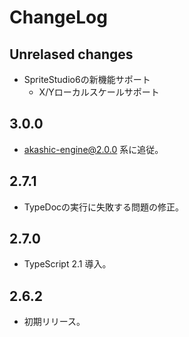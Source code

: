 # ChangeLog

## Unrelased changes

* SpriteStudio6の新機能サポート
  * X/Yローカルスケールサポート

## 3.0.0

* akashic-engine@2.0.0 系に追従。

## 2.7.1

* TypeDocの実行に失敗する問題の修正。

## 2.7.0

* TypeScript 2.1 導入。

## 2.6.2

* 初期リリース。
